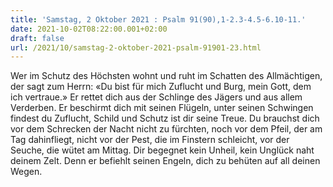 ```yaml
---
title: 'Samstag, 2 Oktober 2021 : Psalm 91(90),1-2.3-4.5-6.10-11.'
date: 2021-10-02T08:22:00.001+02:00
draft: false
url: /2021/10/samstag-2-oktober-2021-psalm-91901-23.html
---
```


Wer im Schutz des Höchsten wohnt und ruht im Schatten des Allmächtigen, der sagt zum Herrn: «Du bist für mich Zuflucht und Burg, mein Gott, dem ich vertraue.» Er rettet dich aus der Schlinge des Jägers und aus allem Verderben. Er beschirmt dich mit seinen Flügeln, unter seinen Schwingen findest du Zuflucht, Schild und Schutz ist dir seine Treue. Du brauchst dich vor dem Schrecken der Nacht nicht zu fürchten, noch vor dem Pfeil, der am Tag dahinfliegt, nicht vor der Pest, die im Finstern schleicht, vor der Seuche, die wütet am Mittag. Dir begegnet kein Unheil, kein Unglück naht deinem Zelt. Denn er befiehlt seinen Engeln, dich zu behüten auf all deinen Wegen.